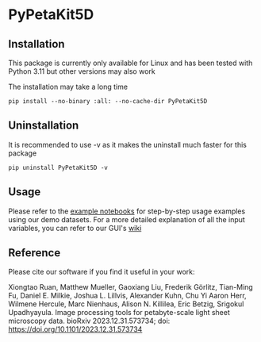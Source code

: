 # PyPetaKit5D

## Installation

This package is currently only available for Linux and has been tested with Python 3.11 but other versions may also work

The installation may take a long time
````
pip install --no-binary :all: --no-cache-dir PyPetaKit5D
````

## Uninstallation

It is recommended to use -v as it makes the uninstall much faster for this package
````
pip uninstall PyPetaKit5D -v
````

## Usage

Please refer to the [example notebooks](https://github.com/abcucberkeley/PyPetaKit5D/blob/main/notebooks) for step-by-step usage examples using our demo datasets. For a more detailed explanation of all the input variables, you can refer to our GUI's [wiki](https://github.com/abcucberkeley/PetaKit5D-GUI/wiki)

## Reference

Please cite our software if you find it useful in your work:

Xiongtao Ruan, Matthew Mueller, Gaoxiang Liu, Frederik Görlitz, Tian-Ming Fu, Daniel E. Milkie, Joshua L. Lillvis, Alexander Kuhn, Chu Yi Aaron Herr, Wilmene Hercule, Marc Nienhaus, Alison N. Killilea, Eric Betzig, Srigokul Upadhyayula. Image processing tools for petabyte-scale light sheet microscopy data. bioRxiv 2023.12.31.573734; doi: https://doi.org/10.1101/2023.12.31.573734
